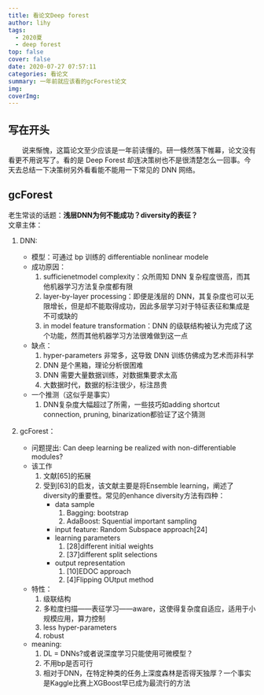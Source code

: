 ```yaml
---
title: 看论文Deep forest
author: lihy
tags:
  - 2020夏
  - deep forest
top: false
cover: false
date: 2020-07-27 07:57:11
categories: 看论文
summary: 一年前就应该看的gcForest论文
img:
coverImg:
---
```


## 写在开头

&emsp;&emsp;说来惭愧，这篇论文至少应该是一年前读懂的。研一倏然落下帷幕，论文没有看更不用说写了。看的是 Deep Forest 却连决策树也不是很清楚怎么一回事。今天去总结一下决策树另外看看能不能用一下常见的 DNN 网络。

## gcForest

老生常谈的话题：**浅层DNN为何不能成功？diversity的表征？**  
文章主体：

1. DNN:

   - 模型：可通过 bp 训练的 differentiable nonlinear modele
   - 成功原因：
     1. sufficienetmodel complexity：众所周知 DNN 复杂程度很高，而其他机器学习方法复杂度都有限
     2. layer-by-layer processing：即便是浅层的 DNN，其复杂度也可以无限增长，但是却不能取得成功，因此多层学习对于特征表征和集成是不可或缺的
     3. in model feature transformation：DNN 的级联结构被认为完成了这个功能，然而其他机器学习方法很难做到这一点
   - 缺点：
     1. hyper-parameters 非常多，这导致 DNN 训练仿佛成为艺术而非科学
     2. DNN 是个黑箱，理论分析很困难
     3. DNN 需要大量数据训练，对数据集要求太高
     4. 大数据时代，数据的标注很少，标注昂贵
   - 一个推测（这似乎是事实）
     1. DNN复杂度大幅超过了所需，一些技巧如adding shortcut connection, pruning, binarization都验证了这个猜测
2. gcForest：
   - 问题提出: Can deep learning be realized with non-differentiable modules?
   - 该工作
       1. 文献[65]的拓展
       2. 受到[63]的启发，该文献主要是将Ensemble learning，阐述了diversity的重要性。常见的enhance diversity方法有四种：
           - data sample
               1. Bagging: bootstrap
               2. AdaBoost: Squential important sampling
           - input feature: Random Subspace approach[24]
           - learning parameters
               1. [28]different initial weights
               2. [37]different split selections
           - output representation
               1. [10]EDOC approach
               2. [4]Flipping OUtput method
   - 特性：
       1. 级联结构
       2. 多粒度扫描——表征学习——aware，这使得复杂度自适应，适用于小规模应用，算力控制
       3. less hyper-parameters
       4. robust
   - meaning:
       1. DL = DNNs?或者说深度学习只能使用可微模型？
       2. 不用bp是否可行
       3. 相对于DNN，在特定种类的任务上深度森林是否得天独厚？一个事实是Kaggle比赛上XGBoost早已成为最流行的方法
